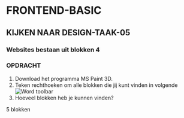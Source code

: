 # FRONTEND-BASIC

## KIJKEN NAAR DESIGN-TAAK-05

### Websites bestaan uit blokken 4

### OPDRACHT

1. Download het programma MS Paint 3D.
2. Teken rechthoeken om alle blokken die jij kunt vinden in volgende ![Word toolbar](images/toolbar.png)
3. Hoeveel blokken heb je kunnen vinden?

5 blokken


<!--- ------------ DIT COMMENTAAR LATEN STAAN AUB ------------
------------------ ------------------------------ ------------
------------------ eagle ref:77688930
------------------ ------------------------------ ------------
------------------ DIT COMMENTAAR LATEN STAAN AUB -------- -->
